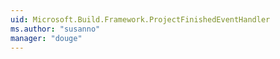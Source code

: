 ```yaml
---
uid: Microsoft.Build.Framework.ProjectFinishedEventHandler
ms.author: "susanno"
manager: "douge"
---
```

